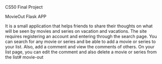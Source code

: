 CS50 Final Project

MovieOut Flask APP

It is a small application that helps friends to share their thoughts on what will be seen by movies and series on vacation and vacations.
The site requires registering an account and entering through the search page. You can search for any movie or series and be able to add a movie or series to your list.
Also, add a comment and view the comments of others.
On your list page, you can edit the comment and also delete a movie or series from the list# movie-out
